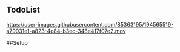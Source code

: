 ## TodoList 


https://user-images.githubusercontent.com/85363195/194565519-a79031e1-a823-4c84-b3ec-348e417f07e2.mov

##Setup
